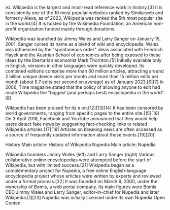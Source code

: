 iki. Wikipedia is the largest and most-read reference work in history.[3] It is consistently one of the 10 most popular websites ranked by Similarweb and formerly Alexa; as of 2023, Wikipedia was ranked the 5th most popular site in the world.[4] It is hosted by the Wikimedia Foundation, an American non-profit organization funded mainly through donations.

Wikipedia was launched by Jimmy Wales and Larry Sanger on January 15, 2001. Sanger coined its name as a blend of wiki and encyclopedia. Wales was influenced by the "spontaneous order" ideas associated with Friedrich Hayek and the Austrian School of economics after being exposed to these ideas by the libertarian economist Mark Thornton.[5] Initially available only in English, versions in other languages were quickly developed. Its combined editions comprise more than 60 million articles, attracting around 2 billion unique device visits per month and more than 15 million edits per month (about 5.7 edits per second on average) as of January 2023.[6][7] In 2006, Time magazine stated that the policy of allowing anyone to edit had made Wikipedia the "biggest (and perhaps best) encyclopedia in the world".[8]

Wikipedia has been praised for its e
on.[12][13][14] It has been censored by world governments, ranging from specific pages to the entire site.[15][16] On 3 April 2018, Facebook and YouTube announced that they would help users detect fake news by suggesting fact-checking links to related Wikipedia articles.[17][18] Articles on breaking news are often accessed as a source of frequently updated information about those events.[19][20]

History
Main article: History of Wikipedia
Nupedia
Main article: Nupedia


Wikipedia founders Jimmy Wales (left) and Larry Sanger (right)
Various collaborative online encyclopedias were attempted before the start of Wikipedia, but with limited success.[21] Wikipedia began as a complementary project for Nupedia, a free online English-language encyclopedia project whose articles were written by experts and reviewed under a formal process.[22] It was founded on March 9, 2000, under the ownership of Bomis, a web portal company. Its main figures were Bomis CEO Jimmy Wales and Larry Sanger, editor-in-chief for Nupedia and later Wikipedia.[1][23] Nupedia was initially licensed under its own Nupedia Open Conten
